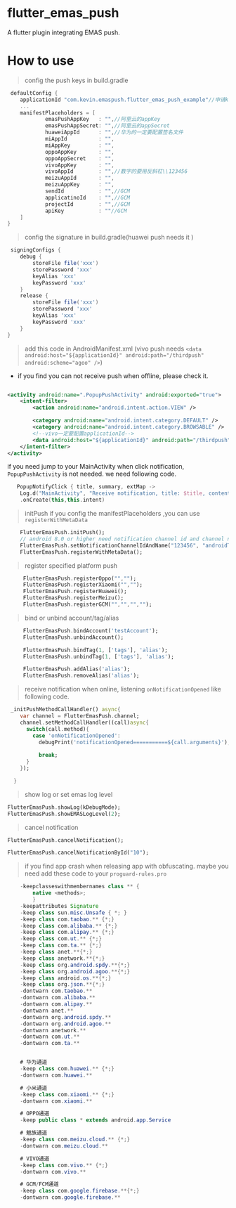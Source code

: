 # flutter_emas_push

A flutter plugin integrating EMAS push.

# How to use

> config the push keys in build.gradle

```groovy
 defaultConfig {
    applicationId "com.kevin.emaspush.flutter_emas_push_example"//申请key的包名
    ...
    manifestPlaceholders = [
            emasPushAppKey   : "",//阿里云的appKey
            emasPushAppSecret: "",//阿里云的appSecret
            huaweiAppId      : "",//华为的一定要配置签名文件
            miAppId          : "",
            miAppKey         : "",
            oppoAppKey       : "",
            oppoAppSecret    : "",
            vivoAppKey       : "",
            vivoAppId        : "",//数字的要用反斜杠\\123456
            meizuAppId       : "",
            meizuAppKey      : "",
            sendId           : "",//GCM
            applicatinoId    : "",//GCM
            projectId        : "",//GCM
            apiKey           : ""//GCM
    ]
}
```

> config the signature in build.gradle(huawei push needs it )

```groovy
 signingConfigs {
    debug {
        storeFile file('xxx')
        storePassword 'xxx'
        keyAlias 'xxx'
        keyPassword 'xxx'
    }
    release {
        storeFile file('xxx')
        storePassword 'xxx'
        keyAlias 'xxx'
        keyPassword 'xxx'
    }
}
```

> add this code in AndroidManifest.xml (vivo push needs `<data android:host="${applicationId}"
android:path="/thirdpush"
android:scheme="agoo" />`)

* if you find you can not receive push when offline, please check it.


```xml

<activity android:name=".PopupPushActivity" android:exported="true">
    <intent-filter>
        <action android:name="android.intent.action.VIEW" />

        <category android:name="android.intent.category.DEFAULT" />
        <category android:name="android.intent.category.BROWSABLE" />
        <!--vivo一定要配置applicationId-->
        <data android:host="${applicationId}" android:path="/thirdpush" android:scheme="agoo" />
    </intent-filter>
</activity>
```
if you need jump to your MainActivity when click notification, `PopupPushActivity` is not needed. we need following code.
```kotlin
   PopupNotifyClick { title, summary, extMap ->
    Log.d("MainActivity", "Receive notification, title: $title, content: $summary, extraMap:$extMap")}
    .onCreate(this,this.intent)

```

> initPush
> if you config the manifestPlaceholders ,you can use `registerWithMetaData`
```dart
    FlutterEmasPush.initPush();
    // android 8.0 or higher need notification channel id and channel name
    FlutterEmasPush.setNotificationChannelIdAndName("123456", "androidTest");
    FlutterEmasPush.registerWithMetaData();
```
>  register specified platform push
```dart
     FlutterEmasPush.registerOppo("","");
     FlutterEmasPush.registerXiaomi("","");
     FlutterEmasPush.registerHuawei();
     FlutterEmasPush.registerMeizu();
     FlutterEmasPush.registerGCM("","","","");

```
> bind or unbind account/tag/alias
```dart
     FlutterEmasPush.bindAccount('testAccount');
     FlutterEmasPush.unbindAccount();

     FlutterEmasPush.bindTag(1, ['tags'], 'alias');
     FlutterEmasPush.unbindTag(1, ['tags'], 'alias');

     FlutterEmasPush.addAlias('alias');
     FlutterEmasPush.removeAlias('alias');

```
> receive notification when online, listening `onNotificationOpened` like following code.
```dart
 _initPushMethodCallHandler() async{
    var channel = FlutterEmasPush.channel;
    channel.setMethodCallHandler((call)async{
      switch(call.method){
        case 'onNotificationOpened':
          debugPrint('notificationOpened===========${call.arguments}');
       
          break;
      }
    });

  }
```
> show log or set emas log level
```dart
FlutterEmasPush.showLog(kDebugMode);
FlutterEmasPush.showEMASLogLevel(2);
```
> cancel notification
```dart
FlutterEmasPush.cancelNotification();

FlutterEmasPush.cancelNotificationById("10");
```

> if you find app crash when releasing app with obfuscating. maybe you need add these code to your `proguard-rules.pro`
```java
    -keepclasseswithmembernames class ** {
        native <methods>;
        }
    -keepattributes Signature
    -keep class sun.misc.Unsafe { *; }
    -keep class com.taobao.** {*;}
    -keep class com.alibaba.** {*;}
    -keep class com.alipay.** {*;}
    -keep class com.ut.** {*;}
    -keep class com.ta.** {*;}
    -keep class anet.**{*;}
    -keep class anetwork.**{*;}
    -keep class org.android.spdy.**{*;}
    -keep class org.android.agoo.**{*;}
    -keep class android.os.**{*;}
    -keep class org.json.**{*;}
    -dontwarn com.taobao.**
    -dontwarn com.alibaba.**
    -dontwarn com.alipay.**
    -dontwarn anet.**
    -dontwarn org.android.spdy.**
    -dontwarn org.android.agoo.**
    -dontwarn anetwork.**
    -dontwarn com.ut.**
    -dontwarn com.ta.**


    # 华为通道
    -keep class com.huawei.** {*;}
    -dontwarn com.huawei.**

    # 小米通道
    -keep class com.xiaomi.** {*;}
    -dontwarn com.xiaomi.**

    # OPPO通道
    -keep public class * extends android.app.Service

    # 魅族通道
    -keep class com.meizu.cloud.** {*;}
    -dontwarn com.meizu.cloud.**

    # VIVO通道
    -keep class com.vivo.** {*;}
    -dontwarn com.vivo.**

    # GCM/FCM通道
    -keep class com.google.firebase.**{*;}
    -dontwarn com.google.firebase.**

```

